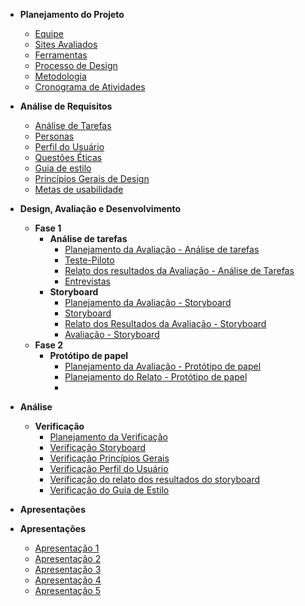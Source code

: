 - **Planejamento do Projeto**
    - [Equipe](planejamentoDoProjeto/equipe.md)
    - [Sites Avaliados](planejamentoDoProjeto/sitesAvaliados.md)
    - [Ferramentas](planejamentoDoProjeto/ferramentas.md)
    - [Processo de Design](planejamentoDoProjeto/processoDesign.md)
    - [Metodologia](planejamentoDoProjeto/metodologias.md)
    - [Cronograma de Atividades](planejamentoDoProjeto/cronogramaAtividades.md)

- **Análise de Requisitos**
    - [Análise de Tarefas](analiseRequisitos/analiseTarefas.md)
    - [Personas](analiseRequisitos/personas.md)
    - [Perfil do Usuário](analiseRequisitos/perfilUsuario.md)
    - [Questões Éticas](analiseRequisitos/questoesEticas.md)
    - [Guia de estilo](analiseRequisitos/guiaEstilo.md)
    - [Princípios Gerais de Design](analiseRequisitos/principios_gerais.md)
    - [Metas de usabilidade](analiseRequisitos/metas_usabilidade.md)

- **Design, Avaliação e Desenvolvimento**
    - **Fase 1** 
        - **Análise de tarefas**
            - [Planejamento da Avaliação - Análise de tarefas](design/Fase1/planejAnaliseTarefas.md)
            - [Teste-Piloto](design/Fase1/testepiloto.md)
            - [Relato dos resultados da Avaliação - Análise de Tarefas](design/Fase1/relatoAvaliacao.md)
            - [Entrevistas](design/Fase1/entrevistas.md)
        - **Storyboard**
            - [Planejamento da Avaliação - Storyboard](design/Fase1/planejStoryboard.md)
            - [Storyboard](design/Fase1/storyboard.md)
            - [Relato dos Resultados da Avaliação - Storyboard](design/Fase1/planejRelatoStory.md)
            - [Avaliação - Storyboard](design/Fase1/avaliacaoStoryboard.md)
    - **Fase 2**
        - **Protótipo de papel**
            - [Planejamento da Avaliação - Protótipo de papel](design/Fase2/planejAvalProt.md)
            - [Planejamento do Relato - Protótipo de papel](design/Fase2/planej_relato_prot_papel.md)
            - 
- **Análise**
    - **Verificação**
        - [Planejamento da Verificação](verificacao/planejamentoVerificacao.md)
        - [Verificação Storyboard](verificacao/verificacao_storyboard.md)
        - [Verificação Princípios Gerais](verificacao/verificacaoPrinGerais.md)
        - [Verificação Perfil do Usuário](verificacao/verificacaoPerfUsuario.md)
        - [Verificação do relato dos resultados do storyboard](verificacao/verificao_resultados_storyboard.md)
        - [Verificação do Guia de Estilo](verificacao/verificaoGuia.md)


- **Apresentações**
- **Apresentações**
    - [Apresentação 1](apresentacoes/apresentacao1.md)
    - [Apresentação 2](apresentacoes/apresentacao2.md)
    - [Apresentação 3](apresentacoes/apresentacao3.md)
    - [Apresentação 4](apresentacoes/apresentacao4.md)
    - [Apresentação 5](apresentacoes/apresentacao5.md)


